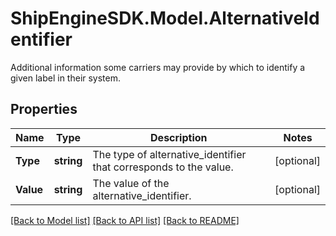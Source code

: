 # ShipEngineSDK.Model.AlternativeIdentifier
Additional information some carriers may provide by which to identify a given label in their system.  

## Properties

Name | Type | Description | Notes
------------ | ------------- | ------------- | -------------
**Type** | **string** | The type of alternative_identifier that corresponds to the value.  | [optional] 
**Value** | **string** | The value of the alternative_identifier.  | [optional] 

[[Back to Model list]](../README.md#documentation-for-models) [[Back to API list]](../README.md#documentation-for-api-endpoints) [[Back to README]](../README.md)

